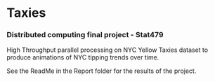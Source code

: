 # Taxies
### Distributed computing final project - Stat479

High Throughput parallel processing on NYC Yellow Taxies dataset to produce animations of NYC tipping trends over time.

See the ReadMe in the Report folder for the results of the project.
